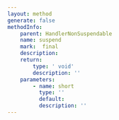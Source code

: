 ```yaml
---
layout: method
generate: false
methodInfo:
    parent: HandlerNonSuspendable
    name: suspend
    mark:  final 
    description: 
    return:
        type: ' void'
        description: ''
    parameters:
        - name: short
          type: ''
          default: 
          description: ''
---
```


